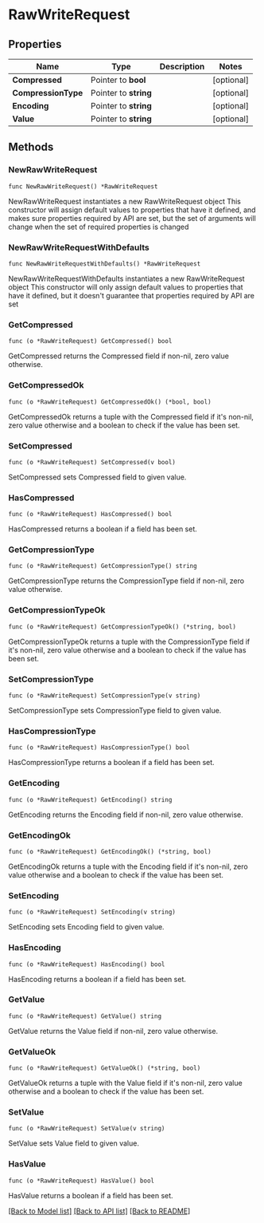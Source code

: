 # RawWriteRequest


## Properties

Name | Type | Description | Notes
------------ | ------------- | ------------- | -------------
**Compressed** | Pointer to **bool** |  | [optional] 
**CompressionType** | Pointer to **string** |  | [optional] 
**Encoding** | Pointer to **string** |  | [optional] 
**Value** | Pointer to **string** |  | [optional] 



## Methods


### NewRawWriteRequest

`func NewRawWriteRequest() *RawWriteRequest`

NewRawWriteRequest instantiates a new RawWriteRequest object
This constructor will assign default values to properties that have it defined,
and makes sure properties required by API are set, but the set of arguments
will change when the set of required properties is changed

### NewRawWriteRequestWithDefaults

`func NewRawWriteRequestWithDefaults() *RawWriteRequest`

NewRawWriteRequestWithDefaults instantiates a new RawWriteRequest object
This constructor will only assign default values to properties that have it defined,
but it doesn't guarantee that properties required by API are set


### GetCompressed

`func (o *RawWriteRequest) GetCompressed() bool`

GetCompressed returns the Compressed field if non-nil, zero value otherwise.

### GetCompressedOk

`func (o *RawWriteRequest) GetCompressedOk() (*bool, bool)`

GetCompressedOk returns a tuple with the Compressed field if it's non-nil, zero value otherwise
and a boolean to check if the value has been set.

### SetCompressed

`func (o *RawWriteRequest) SetCompressed(v bool)`

SetCompressed sets Compressed field to given value.


### HasCompressed

`func (o *RawWriteRequest) HasCompressed() bool`

HasCompressed returns a boolean if a field has been set.




### GetCompressionType

`func (o *RawWriteRequest) GetCompressionType() string`

GetCompressionType returns the CompressionType field if non-nil, zero value otherwise.

### GetCompressionTypeOk

`func (o *RawWriteRequest) GetCompressionTypeOk() (*string, bool)`

GetCompressionTypeOk returns a tuple with the CompressionType field if it's non-nil, zero value otherwise
and a boolean to check if the value has been set.

### SetCompressionType

`func (o *RawWriteRequest) SetCompressionType(v string)`

SetCompressionType sets CompressionType field to given value.


### HasCompressionType

`func (o *RawWriteRequest) HasCompressionType() bool`

HasCompressionType returns a boolean if a field has been set.




### GetEncoding

`func (o *RawWriteRequest) GetEncoding() string`

GetEncoding returns the Encoding field if non-nil, zero value otherwise.

### GetEncodingOk

`func (o *RawWriteRequest) GetEncodingOk() (*string, bool)`

GetEncodingOk returns a tuple with the Encoding field if it's non-nil, zero value otherwise
and a boolean to check if the value has been set.

### SetEncoding

`func (o *RawWriteRequest) SetEncoding(v string)`

SetEncoding sets Encoding field to given value.


### HasEncoding

`func (o *RawWriteRequest) HasEncoding() bool`

HasEncoding returns a boolean if a field has been set.




### GetValue

`func (o *RawWriteRequest) GetValue() string`

GetValue returns the Value field if non-nil, zero value otherwise.

### GetValueOk

`func (o *RawWriteRequest) GetValueOk() (*string, bool)`

GetValueOk returns a tuple with the Value field if it's non-nil, zero value otherwise
and a boolean to check if the value has been set.

### SetValue

`func (o *RawWriteRequest) SetValue(v string)`

SetValue sets Value field to given value.


### HasValue

`func (o *RawWriteRequest) HasValue() bool`

HasValue returns a boolean if a field has been set.









[[Back to Model list]](../README.md#documentation-for-models) [[Back to API list]](../README.md#documentation-for-api-endpoints) [[Back to README]](../README.md)


